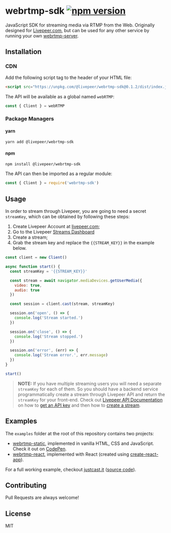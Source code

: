# webrtmp-sdk [![npm version](https://badge.fury.io/js/@livepeer%2Fwebrtmp-sdk.svg)](https://badge.fury.io/js/@livepeer%2Fwebrtmp-sdk)

JavaScript SDK for streaming media via RTMP from the Web. Originally designed for [Livepeer.com](livepeer.com), but can be used for any other service by running your own [webrtmp-server](https://github.com/livepeer/webrtmp-server).

## Installation

### CDN

Add the following script tag to the header of your HTML file:

```html
<script src="https://unpkg.com/@livepeer/webrtmp-sdk@0.1.2/dist/index.js"></script>
```

The API will be available as a global named `webRTMP`:

```js
const { Client } = webRTMP
```

### Package Managers

#### yarn

```sh
yarn add @livepeer/webrtmp-sdk
```

#### npm
```sh
npm install @livepeer/webrtmp-sdk
```

The API can then be imported as a regular module:

```js
const { Client } = require('webrtmp-sdk')
```

## Usage

In order to stream through Livepeer, you are going to need a secret `streamKey`, which can be obtained by following these steps:

1) Create Livepeer Account at [livepeer.com](https://www.livepeer.com);
2) Go to the Livepeer [Streams Dashboard](https://www.livepeer.com/dashboard/streams)
3) Create a stream;
4) Grab the stream key and replace the `{{STREAM_KEY}}` in the example below.


```js
const client = new Client()

async function start() {
  const streamKey = '{{STREAM_KEY}}'

  const stream = await navigator.mediaDevices.getUserMedia({
    video: true,
    audio: true
  })

  const session = client.cast(stream, streamKey)

  session.on('open', () => {
    console.log('Stream started.')
  })

  session.on('close', () => {
    console.log('Stream stopped.')
  })

  session.on('error', (err) => {
    console.log('Stream error.', err.message)
  })
}

start()
```

> **NOTE:** If you have multiple streaming users you will need a separate `streamKey` for each of them. So you should have a backend service programmatically create a stream through Livepeer API and return the `streamKey` for your front-end. Check out [Livepeer API Documentation](https://livepeer.com/docs/guides) on how to [get an API key](https://livepeer.com/docs/guides/start-live-streaming/api-key) and then how to [create a stream](https://livepeer.com/docs/guides/start-live-streaming/create-a-stream).

## Examples

The `examples` folder at the root of this repository contains two projects: 
 - [webrtmp-static](examples/webrtmp-static), implemented in vanilla HTML, CSS and JavaScript. Check it out on [CodePen](https://codepen.io/samuelmtimbo/pen/QWgaZGL).
 - [webrtmp-react](examples/webrtmp-react), implemented with React (created using [create-react-app](https://github.com/facebook/create-react-app)).

For a full working example, checkout [justcast.it](https://justcast.it) ([source code](https://github.com/victorges/justcast.it)).

## Contributing

Pull Requests are always welcome!

## License

MIT


